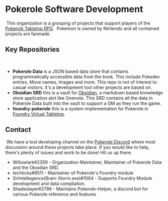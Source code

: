 # Pokerole Software Development
​
This organization is a grouping of projects that support players of the [Pokerole Tabletop RPG](https://www.pokeroleproject.com/). 
​
Pokemon is owned by Nintendo and all contained projects are fanmade. 
​
## Key Repositories
​
- **Pokerole Data** is a JSON based data store that contains programmatically accessible data from the book. This include Pokedex entries, Move names, Images and more. This repo is not of interest to casual visitors, it's a development tool other projects are based on.
- **Obsidian SRD** this is a vault for [Obsidian](https://obsidian.md/), a markdown based knowledge store application alot like Onenote. This SRD contains all the data in Pokerole Data built into the vault to support a GM as they run the game.
- **foundry-pokerole** this is a system implementation for Pokerole in [Foundry Virtual Tabletop](https://foundryvtt.com/).
​
## Contact
​
We have a tool developing channel on the [Pokerole Discord](https://discord.gg/95DFpdMVcC) where most discussion around these projects take place. If you would like to help, there's plenty of issues and work to be done! Hit us up there. 
​
- Willowlark#2359 - Organization Maintainer, Maintainer of Pokerole Data and the Obsidian SRD.
- techticks#8511 - Maintainer of Pokerole's Foundry module
- SirIntellegence(Brain-Storm.exe)#1064 - Supports Foundry Module development and data compliation.
- Shadeslayer#2798 - Maintains Pokerole-Helper, a discord bot for various Pokerole reference and features
